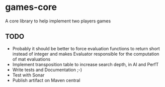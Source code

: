 # games-core
A core library to help implement two players games

## TODO
* Probably it should be better to force evaluation functions to return short instead of integer and makes Evaluator responsible for the computation of mat evaluations
* Implement transposition table to increase search depth, in AI and PerfT
* Write tests and Documentation ;-)
* Test with Sonar
* Publish artifact on Maven central
